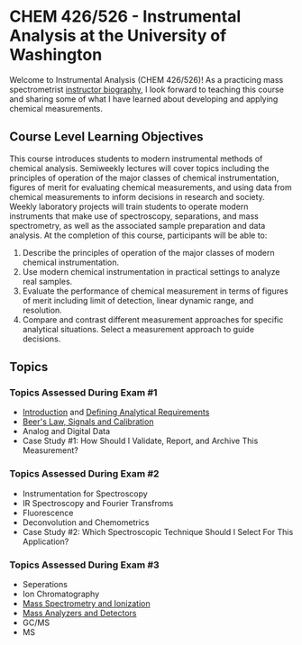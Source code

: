 # CHEM 426/526 - Instrumental Analysis at the University of Washington
Welcome to Instrumental Analysis (CHEM 426/526)! As a practicing mass spectrometrist [instructor biography](https://biophysicalms.org/people/mattbush/), I look forward to teaching this course and sharing some of what I have learned about developing and applying chemical measurements.
## Course Level Learning Objectives
This course introduces students to modern instrumental methods of chemical analysis. Semiweekly lectures will cover topics including the principles of operation of the major classes of chemical instrumentation, figures of merit for evaluating chemical measurements, and using data from chemical measurements to inform decisions in research and society. Weekly laboratory projects will train students to operate modern instruments that make use of spectroscopy, separations, and mass spectrometry, as well as the associated sample preparation and data analysis. At the completion of this course, participants will be able to:
1. Describe the principles of operation of the major classes of modern chemical instrumentation.
2. Use modern chemical instrumentation in practical settings to analyze real samples.
3. Evaluate the performance of chemical measurement in terms of figures of merit including limit of detection, linear dynamic range, and resolution.
4. Compare and contrast different measurement approaches for specific analytical situations. Select a measurement approach to guide decisions.
## Topics
### Topics Assessed During Exam #1
- [Introduction](/docs/introduction.md) and [Defining Analytical Requirements](/docs/defining-analytical-requirements.md)
- [Beer's Law, Signals and Calibration](/notebooks/quantitation.ipynb)
- Analog and Digital Data
- Case Study #1: How Should I Validate, Report, and Archive This Measurement?
### Topics Assessed During Exam #2
- Instrumentation for Spectroscopy
- IR Spectroscopy and Fourier Transfroms
- Fluorescence
- Deconvolution and Chemometrics
- Case Study #2: Which Spectroscopic Technique Should I Select For This Application?
### Topics Assessed During Exam #3
- Seperations
- Ion Chromatography
- [Mass Spectrometry and Ionization](/notebooks/mass-spectrometry.ipynb)
- [Mass Analyzers and Detectors](/notebooks/mass-analyzers.ipynb)
- GC/MS
- MS
